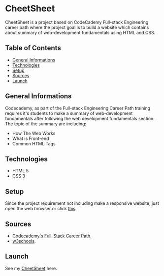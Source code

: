# **CheetSheet**
CheetSheet is a project based on CodeCademy Full-stack Engineering career path where the project goal is to build a website which contains about summary of web-development fundamentals using HTML and CSS.

## Table of Contents
- [General Informations](#general-informations)
- [Technologies](#technologies)
- [Setup](#setup)
- [Sources](#sources)
- [Launch](#launch)

## General Informations
Codecademy, as part of the Full-stack Engineering Career Path training requires it's students to make a summary of web-development fundamentals after following the web development fundamentals section. The topic of the summary are including: <br>
- How The Web Works
- What is Front-end
- Common HTML Tags

## Technologies
- HTML 5
- CSS 3

## Setup
Since the project requirement not including make a responsive website, just open the web browser or click [this](https://gabrielallba.github.io/CheetSheet-Project/).

## Sources
- [Codecademy's Full-Stack Career Path](https://www.codecademy.com/learn/paths/full-stack-engineer-career-path).
- [w3schools](https://www.w3schools.com/howto/).

## Launch
See my [CheetSheet](https://gabrielallba.github.io/CheetSheet-Project/) here.